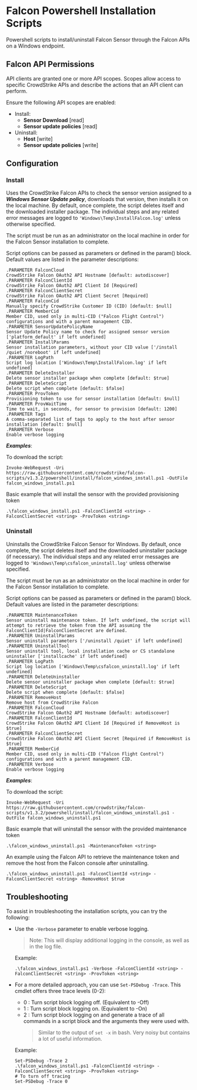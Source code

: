 # Falcon Powershell Installation Scripts

Powershell scripts to install/uninstall Falcon Sensor through the Falcon APIs on a Windows endpoint.

## Falcon API Permissions

API clients are granted one or more API scopes. Scopes allow access to specific CrowdStrike APIs and describe the actions that an API client can perform.

Ensure the following API scopes are enabled:

- Install:
  - **Sensor Download** [read]
  - **Sensor update policies** [read]
- Uninstall:
  - **Host** [write]
  - **Sensor update policies** [write]

## Configuration

### Install

Uses the CrowdStrike Falcon APIs to check the sensor version assigned to a ***Windows Sensor Update policy***,
downloads that version, then installs it on the local machine. By default, once complete, the script
deletes itself and the downloaded installer package. The individual steps and any related error messages
are logged to `'Windows\Temp\InstallFalcon.log'` unless otherwise specified.

The script must be run as an administrator on the local machine in order for the Falcon Sensor installation
to complete.

Script options can be passed as parameters or defined in the param() block. Default values are listed in
the parameter descriptions:

```terminal
.PARAMETER FalconCloud
CrowdStrike Falcon OAuth2 API Hostname [default: autodiscover]
.PARAMETER FalconClientId
CrowdStrike Falcon OAuth2 API Client Id [Required]
.PARAMETER FalconClientSecret
CrowdStrike Falcon OAuth2 API Client Secret [Required]
.PARAMETER FalconCid
Manually specify CrowdStrike Customer ID (CID) [default: $null]
.PARAMETER MemberCid
Member CID, used only in multi-CID ("Falcon Flight Control") configurations and with a parent management CID.
.PARAMETER SensorUpdatePolicyName
Sensor Update Policy name to check for assigned sensor version ['platform_default' if left undefined]
.PARAMETER InstallParams
Sensor installation parameters, without your CID value ['/install /quiet /noreboot' if left undefined]
.PARAMETER LogPath
Script log location ['Windows\Temp\InstallFalcon.log' if left undefined]
.PARAMETER DeleteInstaller
Delete sensor installer package when complete [default: $true]
.PARAMETER DeleteScript
Delete script when complete [default: $false]
.PARAMETER ProvToken
Provisioning token to use for sensor installation [default: $null]
.PARAMETER ProvWaitTime
Time to wait, in seconds, for sensor to provision [default: 1200]
.PARAMETER Tags
A comma-separated list of tags to apply to the host after sensor installation [default: $null]
.PARAMETER Verbose
Enable verbose logging
```

***Examples***:

To download the script:

```pwsh
Invoke-WebRequest -Uri https://raw.githubusercontent.com/crowdstrike/falcon-scripts/v1.3.2/powershell/install/falcon_windows_install.ps1 -OutFile falcon_windows_install.ps1
```

Basic example that will install the sensor with the provided provisioning token

```pwsh
.\falcon_windows_install.ps1 -FalconClientId <string> -FalconClientSecret <string> -ProvToken <string>
```

### Uninstall

Uninstalls the CrowdStrike Falcon Sensor for Windows. By default, once complete, the script
deletes itself and the downloaded uninstaller package (if necessary). The individual steps and any related error messages are logged to `'Windows\Temp\csfalcon_uninstall.log'` unless otherwise specified.

The script must be run as an administrator on the local machine in order for the Falcon Sensor installation
to complete.

Script options can be passed as parameters or defined in the param() block. Default values are listed in
the parameter descriptions:

```terminal
.PARAMETER MaintenanceToken
Sensor uninstall maintenance token. If left undefined, the script will attempt to retrieve the token from the API assuming the FalconClientId|FalconClientSecret are defined.
.PARAMETER UninstallParams
Sensor uninstall parameters ['/uninstall /quiet' if left undefined]
.PARAMETER UninstallTool
Sensor uninstall tool, local installation cache or CS standalone uninstaller ['installcache' if left undefined]
.PARAMETER LogPath
Script log location ['Windows\Temp\csfalcon_uninstall.log' if left undefined]
.PARAMETER DeleteUninstaller
Delete sensor uninstaller package when complete [default: $true]
.PARAMETER DeleteScript
Delete script when complete [default: $false]
.PARAMETER RemoveHost
Remove host from CrowdStrike Falcon
.PARAMETER FalconCloud
CrowdStrike Falcon OAuth2 API Hostname [default: autodiscover]
.PARAMETER FalconClientId
CrowdStrike Falcon OAuth2 API Client Id [Required if RemoveHost is $true]
.PARAMETER FalconClientSecret
CrowdStrike Falcon OAuth2 API Client Secret [Required if RemoveHost is $true]
.PARAMETER MemberCid
Member CID, used only in multi-CID ("Falcon Flight Control") configurations and with a parent management CID.
.PARAMETER Verbose
Enable verbose logging
```

***Examples***:

To download the script:

```pwsh
Invoke-WebRequest -Uri https://raw.githubusercontent.com/crowdstrike/falcon-scripts/v1.3.2/powershell/install/falcon_windows_uninstall.ps1 -OutFile falcon_windows_uninstall.ps1
```

Basic example that will uninstall the sensor with the provided maintenance token

```pwsh
.\falcon_windows_uninstall.ps1 -MaintenanceToken <string>
```

An example using the Falcon API to retrieve the maintenance token and remove the host from the Falcon console
after uninstalling.

```pwsh
.\falcon_windows_uninstall.ps1 -FalconClientId <string> -FalconClientSecret <string> -RemoveHost $true
```

## Troubleshooting

To assist in troubleshooting the installation scripts, you can try the following:

- Use the `-Verbose` parameter to enable verbose logging.

  > Note: This will display additional logging in the console, as well as in the log file.

  Example:

    ```pwsh
    .\falcon_windows_install.ps1 -Verbose -FalconClientId <string> -FalconClientSecret <string> -ProvToken <string>
    ```

- For a more detailed approach, you can use `Set-PSDebug -Trace`. This cmdlet offers three trace levels (0-2):

  - 0 : Turn script block logging off. (Equivalent to -Off)
  - 1 : Turn script block logging on. (Equivalent to -On)
  - 2 : Turn script block logging on and generate a trace of all commands in a script block and the arguments they were used with.
    > Similar to the output of `set -x` in bash. Very noisy but contains a lot of useful information.

  Example:

    ```pwsh
    Set-PSDebug -Trace 2
    .\falcon_windows_install.ps1 -FalconClientId <string> -FalconClientSecret <string> -ProvToken <string>
    # To turn off tracing
    Set-PSDebug -Trace 0
    ```
